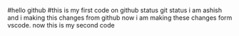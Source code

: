 #hello github
#this is my first code on github
status
git status
i am ashish and i making this changes from github
now i am making these changes form vscode.
now this is my second code
